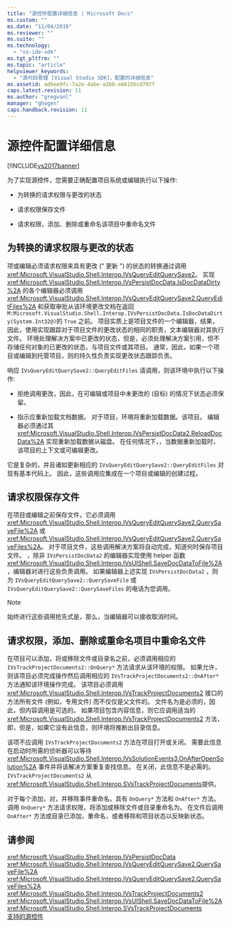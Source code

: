 ```yaml
---
title: "源控件配置详细信息 | Microsoft Docs"
ms.custom: ""
ms.date: "11/04/2016"
ms.reviewer: ""
ms.suite: ""
ms.technology: 
  - "vs-ide-sdk"
ms.tgt_pltfrm: ""
ms.topic: "article"
helpviewer_keywords: 
  - "源代码管理 [Visual Studio SDK]，配置的详细信息"
ms.assetid: adbee9fc-7a2e-4abe-a3b8-e6615bcd797f
caps.latest.revision: 11
ms.author: "gregvanl"
manager: "ghogen"
caps.handback.revision: 11
---
```

# 源控件配置详细信息
[!INCLUDE[vs2017banner](../../code-quality/includes/vs2017banner.md)]

为了实现源控件，您需要正确配置项目系统或编辑执行以下操作:  
  
-   为转换的请求权限与更改的状态  
  
-   请求权限保存文件  
  
-   请求权限，添加、删除或重命名该项目中重命名文件  
  
## 为转换的请求权限与更改的状态  
 项或编辑必须请求权限来具有更改 \(" 更新 "\) 的状态的转换通过调用 <xref:Microsoft.VisualStudio.Shell.Interop.IVsQueryEditQuerySave2>。  实现 <xref:Microsoft.VisualStudio.Shell.Interop.IVsPersistDocData.IsDocDataDirty%2A> 的各个编辑器必须调用 <xref:Microsoft.VisualStudio.Shell.Interop.IVsQueryEditQuerySave2.QueryEditFiles%2A> 和获取审批从该环境更改文档在返回 `M:Microsoft.VisualStudio.Shell.Interop.IVsPersistDocData.IsDocDataDirty(System.Int32@)`的 `True` 之前。  项目实质上是项目文件的一个编辑器，结果，因此，使用实现跟踪对于项目文件的更改状态的相同的职责，文本编辑器对其执行文件。  环境处理解决方案中已更改的状态，但是，必须处理解决方案引用，但不存储任何对象的已更改的状态，与项目文件或其项目。  通常，因此，如果一个项目或编辑到托管项目，则的持久性负责实现更改状态跟踪负责。  
  
 响应 `IVsQueryEditQuerySave2::QueryEditFiles` 请调用，则该环境中执行以下操作:  
  
-   拒绝调用更改，因此，在可编辑或项目中未更改的 \(目标\) 的情况下状态必须保留。  
  
-   指示应重新加载文档数据。  对于项目，环境将重新加载数据。该项目。  编辑器必须通过其 <xref:Microsoft.VisualStudio.Shell.Interop.IVsPersistDocData2.ReloadDocData%2A> 实现重新加载数据从磁盘。  在任何情况下，，当数据重新加载时，该项目的上下文或可编辑更改。  
  
 它是复杂的，并且诸如更新相应的 `IVsQueryEditQuerySave2::QueryEditFiles` 对现有基本代码上。  因此，这些调用应集成在一个项目或编辑的创建过程。  
  
## 请求权限保存文件  
 在项目或编辑之前保存文件，它必须调用 <xref:Microsoft.VisualStudio.Shell.Interop.IVsQueryEditQuerySave2.QuerySaveFile%2A> 或 <xref:Microsoft.VisualStudio.Shell.Interop.IVsQueryEditQuerySave2.QuerySaveFiles%2A>。  对于项目文件，这些调用解决方案将自动完成，知道何时保存项目文件。  ，除非 `IVsPersistDocData2` 的编辑器实现使用 helper 函数 <xref:Microsoft.VisualStudio.Shell.Interop.IVsUIShell.SaveDocDataToFile%2A>，编辑器对进行这些负责调用。  如果编辑器上述实现 `IVsPersistDocData2` ，则为 `IVsQueryEditQuerySave2::QuerySaveFile` 或 `IVsQueryEditQuerySave2::QuerySaveFiles` 的电话为您调用。  
  
> [!NOTE]
>  始终进行这些调用抢先式是，那么，当编辑器可以接收取消时间。  
  
## 请求权限，添加、删除或重命名项目中重命名文件  
 在项目可以添加，将或移除文件或目录名之前，必须调用相应的 `IVsTrackProjectDocuments2::OnQuery*` 方法请求从该环境的权限。  如果允许，则该项目必须完成操作然后调用相应的 `IVsTrackProjectDocuments2::OnAfter*` 方法通知该环境操作完成。  该项目必须调用 <xref:Microsoft.VisualStudio.Shell.Interop.IVsTrackProjectDocuments2> 接口的方法所有文件 \(例如，专用文件\) 而不仅仅是父文件的。  文件名为是必须的，因此，但内容调用是可选的。  如果项目包含内容信息，则它应调用适当的 <xref:Microsoft.VisualStudio.Shell.Interop.IVsTrackProjectDocuments2> 方法，即，但是，如果它没有此信息，则环境将推断出目录信息。  
  
 该项不应调用 `IVsTrackProjectDocuments2` 方法在项目打开或关闭。  需要此信息在启动时所需的侦听器可以等待 <xref:Microsoft.VisualStudio.Shell.Interop.IVsSolutionEvents3.OnAfterOpenSolution%2A> 事件并将该解决方案重复查找信息。  在关闭，此信息不是必需的。  `IVsTrackProjectDocuments2` 从 <xref:Microsoft.VisualStudio.Shell.Interop.SVsTrackProjectDocuments>提供。  
  
 对于每个添加，对，并移除事件重命名，具有 `OnQuery*` 方法和 `OnAfter*` 方法。  调用 `OnQuery*` 方法请求权限，将添加或移除文件或目录重命名为。  在文件后调用 `OnAfter*` 方法或目录已添加，重命名，或者移除和项目状态以反映新状态。  
  
## 请参阅  
 <xref:Microsoft.VisualStudio.Shell.Interop.IVsPersistDocData>   
 <xref:Microsoft.VisualStudio.Shell.Interop.IVsQueryEditQuerySave2.QuerySaveFile%2A>   
 <xref:Microsoft.VisualStudio.Shell.Interop.IVsQueryEditQuerySave2.QuerySaveFiles%2A>   
 <xref:Microsoft.VisualStudio.Shell.Interop.IVsTrackProjectDocuments2>   
 <xref:Microsoft.VisualStudio.Shell.Interop.IVsUIShell.SaveDocDataToFile%2A>   
 <xref:Microsoft.VisualStudio.Shell.Interop.SVsTrackProjectDocuments>   
 [支持的源控件](../../extensibility/internals/supporting-source-control.md)